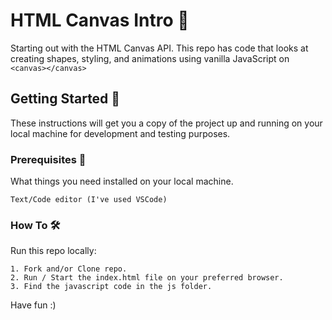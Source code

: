 
# HTML Canvas Intro 🚀
Starting out with the HTML Canvas API. This repo has code that looks at creating shapes, styling, and animations using vanilla JavaScript on ```<canvas></canvas>``` 

## Getting Started 🏁

These instructions will get you a copy of the project up and running on your local machine for development and testing purposes.

### Prerequisites 📃

What things you need installed on your local machine.

```
Text/Code editor (I've used VSCode)
```

### How To 🛠️

Run this repo locally:

```
1. Fork and/or Clone repo.
2. Run / Start the index.html file on your preferred browser.
3. Find the javascript code in the js folder.
```

Have fun :)